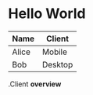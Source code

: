 # Hello World

| Name  | Client  |
| ----- | ------- |
| Alice | Mobile  |
| Bob   | Desktop |

.Client **overview**
